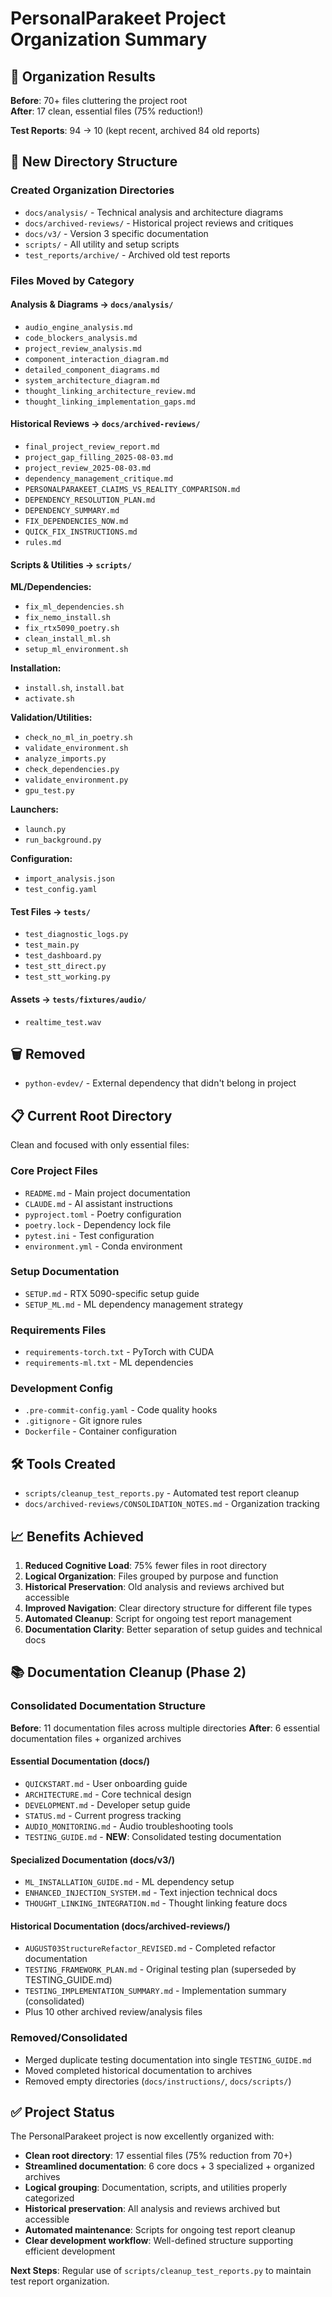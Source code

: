 # PersonalParakeet Project Organization Summary

## 🎯 Organization Results

**Before**: 70+ files cluttering the project root  
**After**: 17 clean, essential files (75% reduction!)

**Test Reports**: 94 → 10 (kept recent, archived 84 old reports)

## 📁 New Directory Structure

### Created Organization Directories
- `docs/analysis/` - Technical analysis and architecture diagrams
- `docs/archived-reviews/` - Historical project reviews and critiques  
- `docs/v3/` - Version 3 specific documentation
- `scripts/` - All utility and setup scripts
- `test_reports/archive/` - Archived old test reports

### Files Moved by Category

#### Analysis & Diagrams → `docs/analysis/`
- `audio_engine_analysis.md`
- `code_blockers_analysis.md`
- `project_review_analysis.md`
- `component_interaction_diagram.md`
- `detailed_component_diagrams.md`
- `system_architecture_diagram.md`
- `thought_linking_architecture_review.md`
- `thought_linking_implementation_gaps.md`

#### Historical Reviews → `docs/archived-reviews/`
- `final_project_review_report.md`
- `project_gap_filling_2025-08-03.md`
- `project_review_2025-08-03.md`
- `dependency_management_critique.md`
- `PERSONALPARAKEET_CLAIMS_VS_REALITY_COMPARISON.md`
- `DEPENDENCY_RESOLUTION_PLAN.md`
- `DEPENDENCY_SUMMARY.md`
- `FIX_DEPENDENCIES_NOW.md`
- `QUICK_FIX_INSTRUCTIONS.md`
- `rules.md`

#### Scripts & Utilities → `scripts/`
**ML/Dependencies:**
- `fix_ml_dependencies.sh`
- `fix_nemo_install.sh`
- `fix_rtx5090_poetry.sh`
- `clean_install_ml.sh`
- `setup_ml_environment.sh`

**Installation:**
- `install.sh`, `install.bat`
- `activate.sh`

**Validation/Utilities:**
- `check_no_ml_in_poetry.sh`
- `validate_environment.sh`
- `analyze_imports.py`
- `check_dependencies.py`
- `validate_environment.py`
- `gpu_test.py`

**Launchers:**
- `launch.py`
- `run_background.py`

**Configuration:**
- `import_analysis.json`
- `test_config.yaml`

#### Test Files → `tests/`
- `test_diagnostic_logs.py`
- `test_main.py`
- `test_dashboard.py`
- `test_stt_direct.py`
- `test_stt_working.py`

#### Assets → `tests/fixtures/audio/`
- `realtime_test.wav`

## 🗑️ Removed
- `python-evdev/` - External dependency that didn't belong in project

## 📋 Current Root Directory
Clean and focused with only essential files:

### Core Project Files
- `README.md` - Main project documentation
- `CLAUDE.md` - AI assistant instructions
- `pyproject.toml` - Poetry configuration
- `poetry.lock` - Dependency lock file
- `pytest.ini` - Test configuration
- `environment.yml` - Conda environment

### Setup Documentation
- `SETUP.md` - RTX 5090-specific setup guide
- `SETUP_ML.md` - ML dependency management strategy

### Requirements Files
- `requirements-torch.txt` - PyTorch with CUDA
- `requirements-ml.txt` - ML dependencies

### Development Config
- `.pre-commit-config.yaml` - Code quality hooks
- `.gitignore` - Git ignore rules
- `Dockerfile` - Container configuration

## 🛠️ Tools Created
- `scripts/cleanup_test_reports.py` - Automated test report cleanup
- `docs/archived-reviews/CONSOLIDATION_NOTES.md` - Organization tracking

## 📈 Benefits Achieved
1. **Reduced Cognitive Load**: 75% fewer files in root directory
2. **Logical Organization**: Files grouped by purpose and function
3. **Historical Preservation**: Old analysis and reviews archived but accessible
4. **Improved Navigation**: Clear directory structure for different file types
5. **Automated Cleanup**: Script for ongoing test report management
6. **Documentation Clarity**: Better separation of setup guides and technical docs

## 📚 Documentation Cleanup (Phase 2)

### Consolidated Documentation Structure
**Before**: 11 documentation files across multiple directories
**After**: 6 essential documentation files + organized archives

#### Essential Documentation (docs/)
- `QUICKSTART.md` - User onboarding guide
- `ARCHITECTURE.md` - Core technical design
- `DEVELOPMENT.md` - Developer setup guide  
- `STATUS.md` - Current progress tracking
- `AUDIO_MONITORING.md` - Audio troubleshooting tools
- `TESTING_GUIDE.md` - **NEW**: Consolidated testing documentation

#### Specialized Documentation (docs/v3/)
- `ML_INSTALLATION_GUIDE.md` - ML dependency setup
- `ENHANCED_INJECTION_SYSTEM.md` - Text injection technical docs
- `THOUGHT_LINKING_INTEGRATION.md` - Thought linking feature docs

#### Historical Documentation (docs/archived-reviews/)
- `AUGUST03StructureRefactor_REVISED.md` - Completed refactor documentation
- `TESTING_FRAMEWORK_PLAN.md` - Original testing plan (superseded by TESTING_GUIDE.md)
- `TESTING_IMPLEMENTATION_SUMMARY.md` - Implementation summary (consolidated)
- Plus 10 other archived review/analysis files

### Removed/Consolidated
- Merged duplicate testing documentation into single `TESTING_GUIDE.md`
- Moved completed historical documentation to archives
- Removed empty directories (`docs/instructions/`, `docs/scripts/`)

## ✅ Project Status
The PersonalParakeet project is now excellently organized with:
- **Clean root directory**: 17 essential files (75% reduction from 70+)
- **Streamlined documentation**: 6 core docs + 3 specialized + organized archives
- **Logical grouping**: Documentation, scripts, and utilities properly categorized
- **Historical preservation**: All analysis and reviews archived but accessible
- **Automated maintenance**: Scripts for ongoing test report cleanup
- **Clear development workflow**: Well-defined structure supporting efficient development

**Next Steps**: Regular use of `scripts/cleanup_test_reports.py` to maintain test report organization.